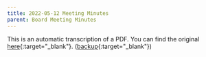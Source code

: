 ```yaml
---
title: 2022-05-12 Meeting Minutes
parent: Board Meeting Minutes
---
```


This is an automatic transcription of a PDF. You can find the original [here](https://www.epmfl.net/_files/ugd/4ba896_ad30c3e2a45340029c33ff9ce6c24105.pdf){:target="_blank"}. ([backup](https://drive.google.com/file/d/1hCuH9mYYEHHfgWDJPK1evGRgrNpH3Y6r/view?usp=sharing){:target="_blank"})